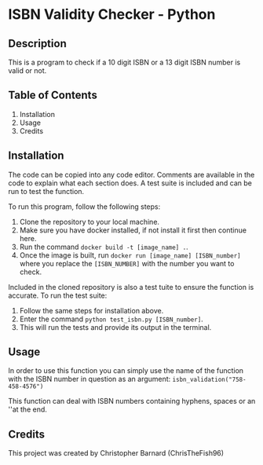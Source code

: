 # ISBN Validity Checker - Python

## Description
This is a program to check if a 10 digit ISBN or a 13 digit ISBN number is valid or not.

## Table of Contents
1. Installation
1. Usage
1. Credits

## Installation
The code can be copied into any code editor.
Comments are available in the code to explain what each section does.
A test suite is included and can be run to test the function.

To run this program, follow the following steps:
1. Clone the repository to your local machine.
1. Make sure you have docker installed, if not install it first then continue here.
1. Run the command `docker build -t [image_name] .`.
1. Once the image is built, run `docker run [image_name] [ISBN_number]` where you replace the `[ISBN_NUMBER]` with the number you want to check.

Included in the cloned repository is also a test tuite to ensure the function is accurate.
To run the test suite:
1. Follow the same steps for installation above.
1. Enter the command `python test_isbn.py [ISBN_number]`.
1. This will run the tests and provide its output in the terminal.
 
## Usage
In order to use this function you can simply use the name of the function with the ISBN number in question as an argument:
`isbn_validation("758-458-4576")`

This function can deal with ISBN numbers containing hyphens, spaces or an ''at the end.
## Credits
This project was created by Christopher Barnard (ChrisTheFish96)
